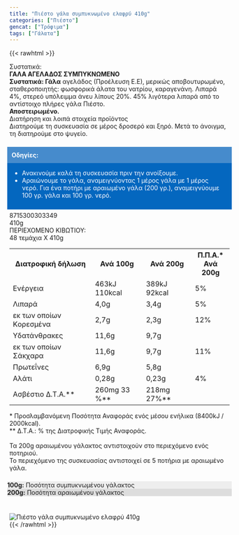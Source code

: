```yaml
---
title: "Πιέστο γάλα συμπυκνωμένο ελαφρύ 410g"
categories: ["Πιέστο"]
gencat: ["Τρόφιμα"]
tags: ["Γάλατα"]
---
```

{{< rawhtml >}}

<div class="sload398"><div class="product"><div id="sistatika">Συστατικά:</div><div class="alltext"><strong>ΓΑΛΑ ΑΓΕΛΑΔΟΣ ΣΥΜΠΥΚΝΩΜΕΝΟ</strong><br><strong>Συστατικά: Γάλα</strong>&nbsp;αγελάδος (Προέλευση Ε.Ε), μερικώς αποβουτυρωμένο, σταθεροποιητής: φωσφορικά άλατα του νατρίου, καραγενάνη. Λιπαρά 4%, στερεό υπόλειμμα άνευ λίπους 20%. 45% λιγότερα λιπαρά από το αντίστοιχο πλήρες γάλα Πιέστο.<br><strong>Αποστειρωμένο.</strong></div><div id="loipa">Διατήρηση και λοιπά στοιχεία προϊόντος</div><div class="alltext">Διατηρούμε τη συσκευασία σε μέρος δροσερό και ξηρό. Μετά το άνοιγμα, τη διατηρούμε στο ψυγείο.<br><br><div style="background:#0467bf;padding:10px;margin:5px -5px"><div style="color:#fff;background:#468bcc;padding:10px;margin:-10px -10px 10px -10px"><strong>Οδηγίες:</strong></div><ul style="color:#fff"><li>Ανακινούμε καλά τη συσκευασία πριν την ανοίξουμε.</li><li>Αραιώνουμε το γάλα, αναμειγνύοντας 1 μέρος γάλα με 1 μέρος νερό.&nbsp;Για ένα ποτήρι με αραιωμένο γάλα (200 γρ.), αναμειγνύουμε 100 γρ. γάλα και 100 γρ. νερό.</li></ul></div></div><div id="barcode"><div id="barimage1"></div><span id="bartext">8715300303349</span></div><div id="varos"><div id="varosimage1"></div><span id="varostext">410g</span></div><div id="kivotio">ΠΕΡΙΕΧΟΜΕΝΟ ΚΙΒΩΤΙΟΥ:<br>48 τεμάχια Χ 410g</div><div class="tabout"><table id="diatable"><tbody><tr><th>Διατροφική δήλωση</th><th>Ανά 100g</th><th>Ανά 200g</th><th>Π.Π.Α.*<br>Ανά 200g</th></tr><tr><td class="texr2">Ενέργεια</td><td class="texr">463kJ<br>110kcal</td><td class="texr">389kJ<br>92kcal</td><td class="texr">5%</td></tr><tr><td class="texr2">Λιπαρά</td><td class="texr">4,0g</td><td class="texr">3,4g</td><td class="texr">5%</td></tr><tr><td class="gray">εκ των οποίων Kορεσμένα</td><td class="gray2">2,7g</td><td class="gray2">2,3g</td><td class="gray2">12%</td></tr><tr><td class="texr2">Υδατάνθρακες</td><td class="texr">11,6g</td><td class="texr">9,7g</td><td class="texr"></td></tr><tr><td class="gray">εκ των οποίων Σάκχαρα</td><td class="gray2">11,6g</td><td class="gray2">9,7g</td><td class="gray2">11%</td></tr><tr><td class="texr2">Πρωτεΐνες</td><td class="texr">6,9g</td><td class="texr">5,8g</td><td class="texr"></td></tr><tr><td class="texr2">Αλάτι</td><td class="texr">0,28g</td><td class="texr">0,23g</td><td class="texr">4%</td></tr><tr><td class="texr2">Ασβέστιο Δ.Τ.Α.**</td><td class="texr">260mg 33 %**</td><td class="texr">218mg 27%**</td><td class="texr"></td></tr></tbody></table></div><div class="alltext">* Προσλαμβανόμενη Ποσότητα Αναφοράς ενός μέσου ενήλικα (8400kJ / 2000kcal).<br>** Δ.Τ.Α.: % της Διατροφικής Τιμής Αναφοράς.<br><br>Τα 200g αραιωμένου γάλακτος αντιστοιχούν στο περιεχόμενο ενός ποτηριού.<br>Το περιεχόμενο της συσκευασίας αντιστοιχεί σε 5 ποτήρια με αραιωμένο γάλα.<br><br><div style="display:block;margin:5px -5px"><div class="galcon"><div class="galcol sp10" style="background:#eee"><b>100g:</b> Ποσότητα συμπυκνωμένου γάλακτος</div><div class="galcol sp10" style="background:#ddd"><b>200g:</b> Ποσότητα αραιωμένου γάλακτος</div></div></div></div><br><br><div class="pimg"><img alt="Πιέστο γάλα συμπυκνωμένο ελαφρύ 410g" title="Πιέστο γάλα συμπυκνωμένο ελαφρύ 410g" src="/media/images/piesto-gala-sympyknwmeno-elafry-410g.jpg"></div></div></div>
{{< /rawhtml >}}


